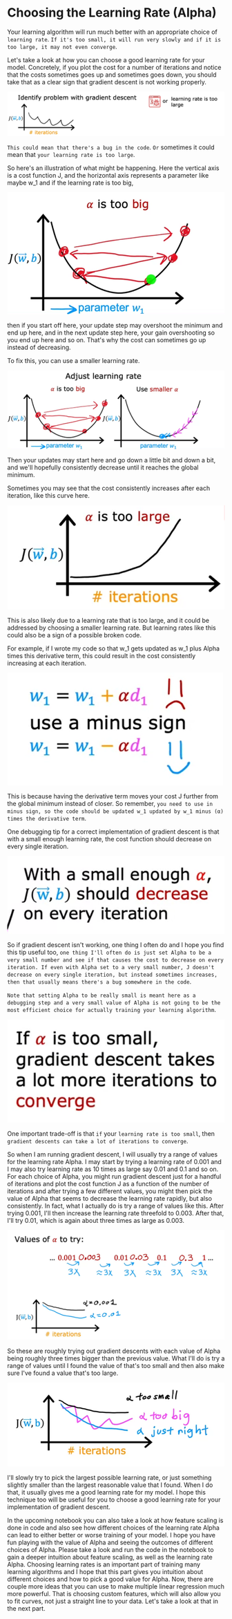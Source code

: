 # Choosing the Learning Rate (Alpha)

Your learning algorithm will run much better with an appropriate choice of `learning rate`. `If it's too small, it will run very slowly and if it is too large, it may not even converge`.

Let's take a look at how you can choose a good learning rate for your model. Concretely, if you plot the cost for a number of iterations and notice that the costs sometimes goes up and sometimes goes down, you should take that as a clear sign that gradient descent is not working properly.

![CLR1](./../../Assets/Supervised/GDP/CLR1.png)

`This could mean that there's a bug in the code`. `Or` sometimes it could mean that `your learning rate is too large`.

So here's an illustration of what might be happening. Here the vertical axis is a cost function J, and the horizontal axis represents a parameter like maybe w_1 and if the learning rate is too big,

![CLR3](./../../Assets/Supervised/GDP/CLR3.png)

then if you start off here, your update step may overshoot the minimum and end up here, and in the next update step here, your gain overshooting so you end up here and so on. That's why the cost can sometimes go up instead of decreasing.

To fix this, you can use a smaller learning rate. 

![CLR4](./../../Assets/Supervised/GDP/CLR4.png)

Then your updates may start here and go down a little bit and down a bit, and we'll hopefully consistently decrease until it reaches the global minimum. 

Sometimes you may see that the cost consistently increases after each iteration, like this curve here.

![CLR5](./../../Assets/Supervised/GDP/CLR5.png)

This is also likely due to a learning rate that is too large, and it could be addressed by choosing a smaller learning rate. But learning rates like this could also be a sign of a possible broken code. 

For example, if I wrote my code so that w_1 gets updated as w_1 plus Alpha times this derivative term, this could result in the cost consistently increasing at each iteration. 

![CLR6](./../../Assets/Supervised/GDP/CLR6.png) 

This is because having the derivative term moves your cost J further from the global minimum instead of closer. So remember, `you need to use in minus sign, so the code should be updated w_1 updated by w_1 minus (α) times the derivative term`. 

One debugging tip for a correct implementation of gradient descent is that with a small enough learning rate, the cost function should decrease on every single iteration. 

![CLR7](./../../Assets/Supervised/GDP/CLR7.png)

So if gradient descent isn't working, one thing I often do and I hope you find this tip useful too, `one thing I'll often do is just set Alpha to be a very small number and see if that causes the cost to decrease on every iteration. If even with Alpha set to a very small number, J doesn't decrease on every single iteration, but instead sometimes increases, then that usually means there's a bug somewhere in the code`.

`Note that setting Alpha to be really small is meant here as a debugging step and a very small value of Alpha is not going to be the most efficient choice for actually training your learning algorithm`. 

![CLR8](./../../Assets/Supervised/GDP/CLR8.png)

One important trade-off is that `if` your `learning rate is too small`, then `gradient descents can take a lot of iterations to converge`. 

So when I am running gradient descent, I will usually try a range of values for the learning rate Alpha. I may start by trying a learning rate of 0.001 and I may also try learning rate as 10 times as large say 0.01 and 0.1 and so on. For each choice of Alpha, you might run gradient descent just for a handful of iterations and plot the cost function J as a function of the number of iterations and after trying a few different values, you might then pick the value of Alpha that seems to decrease the learning rate rapidly, but also consistently. In fact, what I actually do is try a range of values like this. After trying 0.001, I'll then increase the learning rate threefold to 0.003. After that, I'll try 0.01, which is again about three times as large as 0.003. 

![CLR9](./../../Assets/Supervised/GDP/CLR9.png)

So these are roughly trying out gradient descents with each value of Alpha being roughly three times bigger than the previous value. What I'll do is try a range of values until I found the value of that's too small and then also make sure I've found a value that's too large. 

![CLR10](./../../Assets/Supervised/GDP/CLR10.png)

I'll slowly try to pick the largest possible learning rate, or just something slightly smaller than the largest reasonable value that I found. When I do that, it usually gives me a good learning rate for my model. I hope this technique too will be useful for you to choose a good learning rate for your implementation of gradient descent.


In the upcoming notebook you can also take a look at how feature scaling is done in code and also see how different choices of the learning rate Alpha can lead to either better or worse training of your model. I hope you have fun playing with the value of Alpha and seeing the outcomes of different choices of Alpha. Please take a look and run the code in the notebook to gain a deeper intuition about feature scaling, as well as the learning rate Alpha. Choosing learning rates is an important part of training many learning algorithms and I hope that this part gives you intuition about different choices and how to pick a good value for Alpha. Now, there are couple more ideas that you can use to make multiple linear regression much more powerful. That is choosing custom features, which will also allow you to fit curves, not just a straight line to your data. Let's take a look at that in the next part.

<!-- ![CLR3](./../../Assets/Supervised/GDP/CLR3.png) -->